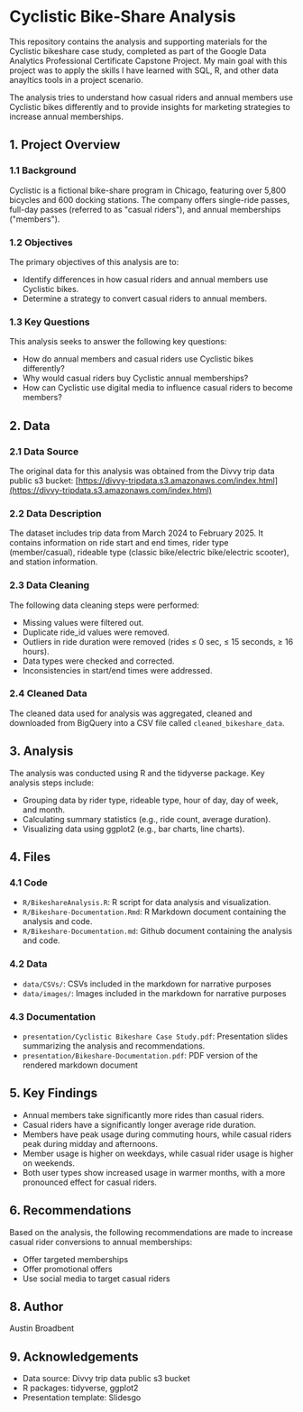 # Cyclistic Bike-Share Analysis

This repository contains the analysis and supporting materials for the Cyclistic bikeshare case study, completed as part of the Google Data Analytics Professional Certificate Capstone Project. My main goal with this project was to apply the skills I have learned with SQL, R, and other data anayltics tools in a project scenario.

The analysis tries to understand how casual riders and annual members use Cyclistic bikes differently and to provide insights for marketing strategies to increase annual memberships.

## 1. Project Overview

### 1.1 Background

Cyclistic is a fictional bike-share program in Chicago, featuring over 5,800 bicycles and 600 docking stations. The company offers single-ride passes, full-day passes (referred to as "casual riders"), and annual memberships ("members").

### 1.2 Objectives

The primary objectives of this analysis are to:

* Identify differences in how casual riders and annual members use Cyclistic bikes.
* Determine a strategy to convert casual riders to annual members.

### 1.3 Key Questions

This analysis seeks to answer the following key questions:

* How do annual members and casual riders use Cyclistic bikes differently?
* Why would casual riders buy Cyclistic annual memberships?
* How can Cyclistic use digital media to influence casual riders to become members?

## 2. Data

### 2.1 Data Source

The original data for this analysis was obtained from the Divvy trip data public s3 bucket: [https://divvy-tripdata.s3.amazonaws.com/index.html](https://divvy-tripdata.s3.amazonaws.com/index.html)

### 2.2 Data Description

The dataset includes trip data from March 2024 to February 2025. It contains information on ride start and end times, rider type (member/casual), rideable type (classic bike/electric bike/electric scooter), and station information.

### 2.3 Data Cleaning

The following data cleaning steps were performed:

* Missing values were filtered out.
* Duplicate ride\_id values were removed.
* Outliers in ride duration were removed (rides ≤ 0 sec, ≤ 15 seconds, ≥ 16 hours). 
* Data types were checked and corrected.
* Inconsistencies in start/end times were addressed.

### 2.4 Cleaned Data

The cleaned data used for analysis was aggregated, cleaned and downloaded from BigQuery into a CSV file called `cleaned_bikeshare_data`.

## 3. Analysis

The analysis was conducted using R and the tidyverse package. Key analysis steps include:

* Grouping data by rider type, rideable type, hour of day, day of week, and month.
* Calculating summary statistics (e.g., ride count, average duration).
* Visualizing data using ggplot2 (e.g., bar charts, line charts).

## 4. Files

### 4.1 Code

* `R/BikeshareAnalysis.R`: R script for data analysis and visualization.
* `R/Bikeshare-Documentation.Rmd`: R Markdown document containing the analysis and code.
* `R/Bikeshare-Documentation.md`: Github document containing the analysis and code.

### 4.2 Data

* `data/CSVs/`: CSVs included in the markdown for narrative purposes
* `data/images/`: Images included in the markdown for narrative purposes

### 4.3 Documentation

* `presentation/Cyclistic Bikeshare Case Study.pdf`: Presentation slides summarizing the analysis and recommendations.
* `presentation/Bikeshare-Documentation.pdf`: PDF version of the rendered markdown document

## 5. Key Findings

* Annual members take significantly more rides than casual riders.
* Casual riders have a significantly longer average ride duration.
* Members have peak usage during commuting hours, while casual riders peak during midday and afternoons.
* Member usage is higher on weekdays, while casual rider usage is higher on weekends.
* Both user types show increased usage in warmer months, with a more pronounced effect for casual riders.

## 6. Recommendations

Based on the analysis, the following recommendations are made to increase casual rider conversions to annual memberships:

* Offer targeted memberships
* Offer promotional offers 
* Use social media to target casual riders

## 8. Author

Austin Broadbent

## 9. Acknowledgements

* Data source: Divvy trip data public s3 bucket
* R packages: tidyverse, ggplot2
* Presentation template: Slidesgo
